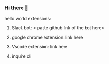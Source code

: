 ### Hi there 👋

hello world extensions: 

1. Slack bot: < paste github link of the bot here> 

2. google chrome extension: link here 

3. Vscode extension: link here 
4. inquire cli 

<!--
**Kiri23/Kiri23** is a ✨ _special_ ✨ repository because its `README.md` (this file) appears on your GitHub profile.

Here are some ideas to get you started:

- 🔭 I’m currently working on ...
- 🌱 I’m currently learning ...
- 👯 I’m looking to collaborate on ...
- 🤔 I’m looking for help with ...
- 💬 Ask me about ...
- 📫 How to reach me: ...
- 😄 Pronouns: ...
- ⚡ Fun fact: ...
-->
